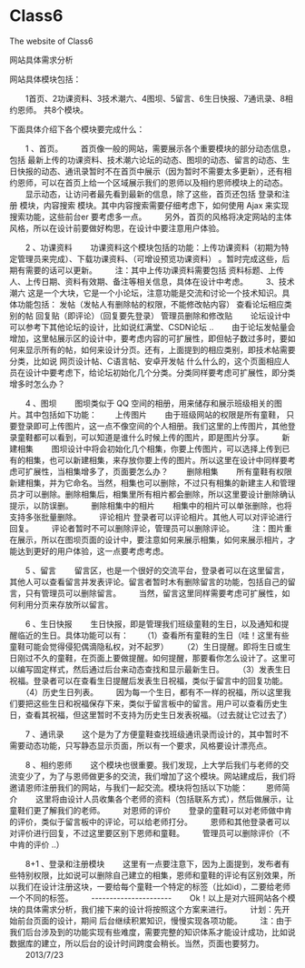Class6
======

The website of Class6 

网站具体需求分析

网站具体模块包括：

　　1首页、2功课资料、3技术潮六、4图坝、5留言、6生日快报、7通讯录、8相约恩师。  共8个模块。

下面具体介绍下各个模块要完成什么：

　　1 、首页。
　　首页像一般的网站，需要展示各个重要模块的部分动态信息，包括 最新上传的功课资料、技术潮六论坛的动态、图坝的动态、留言的动态、生日快报的动态、通讯录暂时不在首页中展示（因为暂时不需要太多更新），还有相约恩师，可以在首页上给一个区域展示我们的恩师以及相约恩师模块上的动态。
　　显示动态，让访问者最先看到最新的信息，除了这些，首页还包括 登录和注册 模块，内容搜索 模块。其中内容搜索需要仔细考虑下，如何使用 Ajax 来实现搜索功能，这些前台er 要考虑多一点。
　　另外，首页的风格将决定网站的主体风格，所以在设计前要做好构思，在设计中要注意用户体验。

　　2 、功课资料
　　功课资料这个模块包括的功能：上传功课资料（初期为特定管理员来完成）、下载功课资料、（可增设预览功课资料） 。暂时完成这些，后期有需要的话可以更新。
　　注：其中上传功课资料需要包括 资料标题、上传人、上传日期、资料有效期、备注等相关信息，具体在设计中考虑。
　　3、技术潮六
这是一个大块，它是一个小论坛，注意功能是交流和讨论一个技术知识。具体功能包括：
发帖（发帖人有删除帖的权限，不能修改帖内容）
查看论坛相应类别的帖
回复贴（即评论）（回复要先登录）
管理员删除和修改贴
　　论坛设计中可以参考下其他论坛的设计，比如说红满堂、CSDN论坛 .. 
　　由于论坛发帖量会增加，这里帖展示区的设计中，要考虑内容的可扩展性，即但帖子数过多时，要如何来显示所有的帖，如何来设计分页。还有，上面提到的相应类别，即技术帖需要分类，比如说 网页设计帖、C语言帖、安卓开发帖 什么什么的，这个页面相应人员在设计中要考虑下，给论坛初始化几个分类。分类同样要考虑可扩展性，即分类增多时怎么办？

　　4 、图坝
　　图坝类似于 QQ 空间的相册，用来储存和展示班级相关的图片。其中包括如下功能：
　　上传图片
　　由于班级网站的权限是所有童鞋， 只要登录即可上传图片，这一点不像空间的个人相册。我们这里的上传图片，其他登录童鞋都可以看到，可以知道是谁什么时候上传的图片，即是图片分享。
　　新建相集
　　图坝设计中将会初始化几个相集，你要上传图片，可以选择上传到已有的相集，也可以新建相集，来存放你要上传的图片。所以这里在设计中同样要考虑可扩展性，当相集增多了，页面要怎么办？
　　删除相集
　　所有童鞋有权限新建相集，并为它命名。当然，相集也可以删除，不过只有相集的新建主人和管理员才可以删除。删除相集后，相集里所有相片都会删除，所以这里要设计删除确认提示，以防误删。
　　删除相集中的相片
　　相集中的相片可以单张删除，也将支持多张批量删除。
　　评论相片
   登录者可以评论相片。其他人可以对评论进行回复。
　　评论者暂时不可以删除评论，管理员可以删除评论。
　　注：图片重在展示，所以在图坝页面的设计中，要注意如何来展示相集，如何来展示相片，才能达到更好的用户体验，这一点要考虑考虑。

　　5 、留言
　　留言区，也是一个很好的交流平台，登录者可以在这里留言，其他人可以查看留言并发表评论。留言者暂时木有删除留言的功能，包括自己的留言，只有管理员可以删除留言。
　　当然，留言这里同样需要考虑可扩展性，如何利用分页来存放所以留言。

　　6 、生日快报
　　生日快报，即是管理我们班级童鞋的生日，以及通知和提醒临近的生日。具体功能可以有：
　　（1）查看所有童鞋的生日（哇！这里有些童鞋可能会觉得侵犯偶滴隐私权，对不起罗）
　　（2）生日提醒。即将生日或生日刚过不久的童鞋，在页面上要做提醒。如何提醒，那要看你怎么设计了。这里可以编写固定样式，然后通过后台来动态查找和显示最新生日。
　　（3）发表生日祝福。登录者可以在查看生日提醒后发表生日祝福，类似于留言中的回复功能。
　　（4）历史生日列表。
　　因为每一个生日，都有不一样的祝福，所以这里我们要把这些生日和祝福保存下来，类似于留言板中的留言。用户可以查看历史生日，查看其祝福，但这里暂时不支持为历史生日发表祝福。（过去就让它过去了）

　　7 、通讯录
　　这个是为了方便童鞋查找班级通讯录而设计的，其中暂时不需要动态功能，只写静态显示页面，所以有一个要求，风格要设计漂亮点。

　　8 、相约恩师
　　这个模块也很重要。我们发现，上大学后我们与老师的交流变少了，为了与恩师做更多的交流，我们增加了这个模块。网站建成后，我们将邀请恩师注册我们的网站，与我们一起交流。模块将包括以下功能：
　　恩师简介
　　这里将由设计人员收集各个老师的资料（包括联系方式），然后做展示，让童鞋们更了解我们的老师。
　　对恩师的评价
　　登录的童鞋可以对老师做中肯的评价，类似于留言板中的评论，可以给老师打分。
　　恩师和其他登录者可以对评价进行回复，不过这里要区别下恩师和童鞋。
　　管理员可以删除评价（不中肯的评价 ..）

　　8+1 、登录和注册模块
　　这里有一点要注意下，因为上面提到，发布者有些特别权限，比如说可以删除自己建立的相集，恩师和童鞋的评论有区别效果，所以我们在设计注册这块，一要给每个童鞋一个特定的标签（比如id），二要给老师一个不同的标签。
　　----------------------
　　Ok！以上是对六班网站各个模块的具体需求分析，我们接下来的设计将按照这个方案来进行。
　　计划：先开始前台页面的设计，期间 后台继续积累知识，慢慢实现各项功能。
　　注：由于我们后台涉及到的功能实现有些难度，需要完整的知识体系才能设计成功，比如说数据库的建立，所以后台的设计时间跨度会稍长。当然，页面也要努力。
　　2013/7/23

